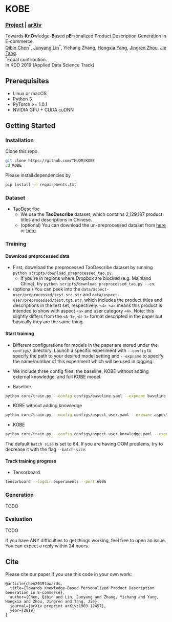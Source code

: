 # KOBE

### [Project](https://sites.google.com/view/kobe2019) | [arXiv](https://arxiv.org/abs/1903.12457)

Towards **K**n**O**wledge-**B**ased p**E**rsonalized Product Description Generation in E-commerce.<br>
[Qibin Chen](https://www.qibin.ink)<sup>\*</sup>, [Junyang Lin](https://justinlin610.github.io)<sup>\*</sup>, Yichang Zhang, [Hongxia Yang](https://sites.google.com/site/hystatistics/home), [Jingren Zhou](http://www.cs.columbia.edu/~jrzhou/), [Jie Tang](http://keg.cs.tsinghua.edu.cn/jietang/).<br>
<sup>*</sup>Equal contribution.<br>
In KDD 2019 (Applied Data Science Track)

## Prerequisites

- Linux or macOS
- Python 3
- PyTorch >= 1.0.1
- NVIDIA GPU + CUDA cuDNN

## Getting Started

### Installation

Clone this repo.

```bash
git clone https://github.com/THUDM/KOBE
cd KOBE
```

Please install dependencies by

```bash
pip install -r requirements.txt
```

### Dataset

- TaoDescribe
    - We use the **TaoDescribe** dataset, which contains 2,129,187 product titles and descriptions in Chinese.
    - (optional) You can download the un-preprocessed dataset from [here](https://www.dropbox.com/sh/nnnq9eobmn6u44v/AAA7s4YkVbslS-6slDIOn4MYa) or [here](https://tianchi.aliyun.com/dataset/dataDetail?dataId=9717).

### Training
#### Download preprocessed data

- First, download the preprocessed TaoDescribe dataset by running `python scripts/download_preprocessed_tao.py`.
    - If you're in regions where Dropbox are blocked (e.g. Mainland China), try `python scripts/download_preprocessed_tao.py --cn`.
- (optional) You can peek into the `data/aspect-user/preprocessed/test.src.str` and `data/aspect-user/preprocessed/test.tgt.str`, which includes the product titles and descriptions in the test set, respectively. `<4> <a>` means this product is intended to show with aspect `<a>` and user category `<4>`. Note: this slightly differs from the `<A-1>`, `<U-1>` format descripted in the paper but basically they are the same thing.

#### Start training

- Different configurations for models in the paper are stored under the `configs/` directory. Launch a specific experiment with `--config` to specify the path to your desired model setting and `--expname` to specify the name/number of this experiment which will be used in logging.
- We include three config files: the baseline, KOBE without adding external knowledge, and full KOBE model.

- Baseline

```bash
python core/train.py --config configs/baseline.yaml --expname baseline
```

- KOBE without adding knowledge

```bash
python core/train.py --config configs/aspect_user.yaml --expname aspect-user
```

- KOBE

```bash
python core/train.py --config configs/aspect_user_knowledge.yaml --expname aspect-user-knowledge
```

The default `batch size` is set to 64.
If you are having OOM problems, try to decrease it with the flag `--batch-size`.

#### Track training progress

- Tensorboard

```bash
tensorboard --logdir experiments --port 6006
```

### Generation

TODO

### Evaluation

TODO

If you have ANY difficulties to get things working, feel free to open an issue.
You can expect a reply within 24 hours.

## Cite

Please cite our paper if you use this code in your own work:

```
@article{chen2019towards,
  title={Towards Knowledge-Based Personalized Product Description Generation in E-commerce},
  author={Chen, Qibin and Lin, Junyang and Zhang, Yichang and Yang, Hongxia and Zhou, Jingren and Tang, Jie},
  journal={arXiv preprint arXiv:1903.12457},
  year={2019}
}
```

